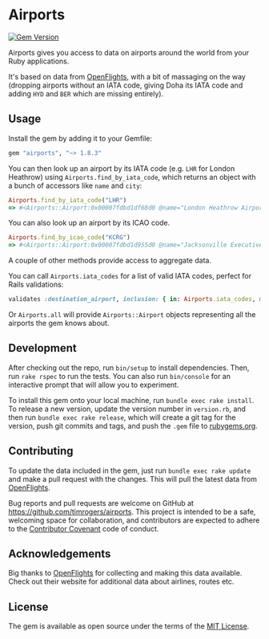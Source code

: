# Airports

[![Gem Version](https://badge.fury.io/rb/airports.svg)](http://badge.fury.io/rb/airports)

Airports gives you access to data on airports around the world from your Ruby applications.

It's based on data from [OpenFlights](http://openflights.org), with a bit of massaging on the way (dropping airports without an IATA code, giving Doha its IATA code and adding `HYD` and `BER` which are missing entirely).

## Usage

Install the gem by adding it to your Gemfile:

```ruby
gem "airports", "~> 1.8.3"
```

You can then look up an airport by its IATA code (e.g. `LHR` for London Heathrow) using `Airports.find_by_iata_code`, which returns an object with a bunch of accessors like `name` and `city`:

```ruby
Airports.find_by_iata_code("LHR")
=> #<Airports::Airport:0x00007fdbd1df68d0 @name="London Heathrow Airport", @city="London", @country="United Kingdom", @iata="LHR", @icao="EGLL", @latitude="51.4706", @longitude="-0.461941", @altitude="83", @timezone="0", @dst="E", @tz_name="Europe/London">
```

You can also look up an airport by its ICAO code.

```ruby
Airports.find_by_icao_code("KCRG")
=> #<Airports::Airport:0x00007fdbd1d955d0 @name="Jacksonville Executive at Craig Airport", @city="Jacksonville", @country="United States", @iata="CRG", @icao="KCRG", @latitude="30.3362998962", @longitude="-81.51439666750001", @altitude="41", @timezone="\\N", @dst="\\N", @tz_name="\\N">
```

A couple of other methods provide access to aggregate data.

You can call `Airports.iata_codes` for a list of valid IATA codes, perfect for Rails validations:

```ruby
validates :destination_airport, inclusion: { in: Airports.iata_codes, message: "is not a valid airport" }
```

Or `Airports.all` will provide `Airports::Airport` objects representing all the airports the gem knows about.

## Development

After checking out the repo, run `bin/setup` to install dependencies. Then, run `rake rspec` to run the tests. You can also run `bin/console` for an interactive prompt that will allow you to experiment.

To install this gem onto your local machine, run `bundle exec rake install`. To release a new version, update the version number in `version.rb`, and then run `bundle exec rake release`, which will create a git tag for the version, push git commits and tags, and push the `.gem` file to [rubygems.org](https://rubygems.org).

## Contributing

To update the data included in the gem, just run `bundle exec rake update` and make a pull request with the changes. This will pull the latest data from [OpenFlights](http://openflights.org).

Bug reports and pull requests are welcome on GitHub at https://github.com/timrogers/airports. This project is intended to be a safe, welcoming space for collaboration, and contributors are expected to adhere to the [Contributor Covenant](contributor-covenant.org) code of conduct.

## Acknowledgements

Big thanks to [OpenFlights](http://openflights.org) for collecting and making this data available. Check out their website for additional data about airlines, routes etc.

## License

The gem is available as open source under the terms of the [MIT License](http://opensource.org/licenses/MIT).

